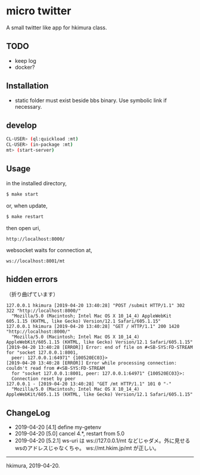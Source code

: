 # micro twitter

A small twitter like app for hkimura class.

## TODO

* keep log
* docker?

## Installation

* static folder must exist beside bbs binary. Use symbolic link if necessary.

## develop

```sh
CL-USER> (ql:quickload :mt)
CL-USER> (in-package :mt)
mt> (start-server)
```

## Usage

in the installed directory,

```sh
$ make start
```

or, when update,

```sh
$ make restart
```

then open uri,

```
http://localhost:8000/
```

websocket waits for connection at,

```
ws://localhost:8001/mt
```

## hidden errors

（折り曲げています）

```
127.0.0.1 hkimura [2019-04-20 13:40:28] "POST /submit HTTP/1.1" 302 322 "http://localhost:8000/"
  "Mozilla/5.0 (Macintosh; Intel Mac OS X 10_14_4) AppleWebKit 605.1.15 (KHTML, like Gecko) Version/12.1 Safari/605.1.15"
127.0.0.1 hkimura [2019-04-20 13:40:28] "GET / HTTP/1.1" 200 1420 "http://localhost:8000/"
  "Mozilla/5.0 (Macintosh; Intel Mac OS X 10_14_4) AppleWebKit/605.1.15 (KHTML, like Gecko) Version/12.1 Safari/605.1.15"
[2019-04-20 13:40:28 [ERROR]] Error: end of file on #<SB-SYS:FD-STREAM for "socket 127.0.0.1:8001,
  peer: 127.0.0.1:64971" {100520EC03}>
[2019-04-20 13:40:28 [ERROR]] Error while processing connection: couldn't read from #<SB-SYS:FD-STREAM
  for "socket 127.0.0.1:8001, peer: 127.0.0.1:64971" {100520EC03}>:
  Connection reset by peer
127.0.0.1 - [2019-04-20 13:40:28] "GET /mt HTTP/1.1" 101 0 "-"
  "Mozilla/5.0 (Macintosh; Intel Mac OS X 10_14_4) AppleWebKit/605.1.15 (KHTML, like Gecko) Version/12.1 Safari/605.1.15"
```

## ChangeLog

* 2019-04-20 [4.1] define my-getenv
* 2019-04-20 [5.0] cancel 4.*, restart from 5.0
* 2019-04-20 [5.2.1] ws-uri は ws://127.0.0.1/mt などじゃダメ。外に見せるwsのアドレスじゃなくちゃ。
  ws://mt.hkim.jp/mt が正しい。

---
hkimura, 2019-04-20.
